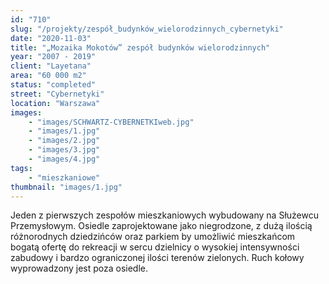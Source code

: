 ```yaml
---
id: "710"
slug: "/projekty/zespół_budynków_wielorodzinnych_cybernetyki"
date: "2020-11-03"
title: "„Mozaika Mokotów” zespół budynków wielorodzinnych"
year: "2007 - 2019"
client: "Layetana"
area: "60 000 m2"
status: "completed"
street: "Cybernetyki"
location: "Warszawa"
images: 
    - "images/SCHWARTZ-CYBERNETKIweb.jpg"
    - "images/1.jpg"
    - "images/2.jpg"
    - "images/3.jpg"
    - "images/4.jpg"    
tags: 
    - "mieszkaniowe"
thumbnail: "images/1.jpg"
---
```

Jeden z&nbsp;pierwszych zespołów mieszkaniowych wybudowany na Służewcu Przemysłowym. Osiedle zaprojektowane jako niegrodzone, z&nbsp;dużą ilością różnorodnych dziedzińców oraz parkiem by umożliwić mieszkańcom bogatą ofertę do rekreacji w&nbsp;sercu dzielnicy o wysokiej intensywności zabudowy i&nbsp;bardzo ograniczonej ilości terenów zielonych. Ruch kołowy wyprowadzony jest poza osiedle.
